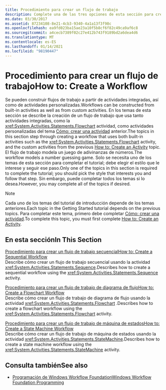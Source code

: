 ```yaml
---
title: Procedimiento para crear un flujo de trabajo
description: Complete una de las tres opciones de esta sección para crear un flujo de trabajo como parte de este tutorial de Workflow Foundation.
ms.date: 03/30/2017
ms.assetid: 87234108-8e21-4cb3-9340-4a1a13f3f98c
ms.openlocfilehash: ea9fd023ba15ae23a10f5b8cf6f82c49ca9af6c8
ms.sourcegitcommit: a4cecb7389f02c27e412b743f9189bd2a6dea4d6
ms.translationtype: MT
ms.contentlocale: es-ES
ms.lasthandoff: 01/14/2021
ms.locfileid: "98190447"
---
```

# <a name="how-to-create-a-workflow"></a><span data-ttu-id="1d7ca-103">Procedimiento para crear un flujo de trabajo</span><span class="sxs-lookup"><span data-stu-id="1d7ca-103">How to: Create a Workflow</span></span>

<span data-ttu-id="1d7ca-104">Se pueden construir flujos de trabajo a partir de actividades integradas, así como de actividades personalizadas.</span><span class="sxs-lookup"><span data-stu-id="1d7ca-104">Workflows can be constructed from built-in activities as well as from custom activities.</span></span> <span data-ttu-id="1d7ca-105">En los temas de esta sección se describe la creación de un flujo de trabajo que usa tanto actividades integradas, como la <xref:System.Activities.Statements.Flowchart> actividad, como actividades personalizadas del tema [Cómo: crear una actividad](how-to-create-an-activity.md) anterior.</span><span class="sxs-lookup"><span data-stu-id="1d7ca-105">The topics in this section step through creating a workflow that uses both built-in activities such as the <xref:System.Activities.Statements.Flowchart> activity, and the custom activities from the previous [How to: Create an Activity](how-to-create-an-activity.md) topic.</span></span> <span data-ttu-id="1d7ca-106">El flujo de trabajo modela un juego de adivinanzas de números.</span><span class="sxs-lookup"><span data-stu-id="1d7ca-106">The workflow models a number guessing game.</span></span> <span data-ttu-id="1d7ca-107">Solo se necesita uno de los temas de esta sección para completar el tutorial; debe elegir el estilo que le interese y seguir ese paso.</span><span class="sxs-lookup"><span data-stu-id="1d7ca-107">Only one of the topics in this section is required to complete the tutorial; you should pick the style that interests you and follow that step.</span></span> <span data-ttu-id="1d7ca-108">Sin embargo, puede completar todos los temas si lo desea.</span><span class="sxs-lookup"><span data-stu-id="1d7ca-108">However, you may complete all of the topics if desired.</span></span>  
  
> [!NOTE]
> <span data-ttu-id="1d7ca-109">Cada uno de los temas del tutorial de introducción depende de los temas anteriores.</span><span class="sxs-lookup"><span data-stu-id="1d7ca-109">Each topic in the Getting Started tutorial depends on the previous topics.</span></span> <span data-ttu-id="1d7ca-110">Para completar este tema, primero debe completar [Cómo: crear una actividad](how-to-create-an-activity.md).</span><span class="sxs-lookup"><span data-stu-id="1d7ca-110">To complete this topic, you must first complete [How to: Create an Activity](how-to-create-an-activity.md).</span></span>  
  
## <a name="in-this-section"></a><span data-ttu-id="1d7ca-111">En esta sección</span><span class="sxs-lookup"><span data-stu-id="1d7ca-111">In This Section</span></span>  

 [<span data-ttu-id="1d7ca-112">Procedimiento para crear un flujo de trabajo secuencial</span><span class="sxs-lookup"><span data-stu-id="1d7ca-112">How to: Create a Sequential Workflow</span></span>](how-to-create-a-sequential-workflow.md)  
 <span data-ttu-id="1d7ca-113">Describe cómo crear un flujo de trabajo secuencial usando la actividad <xref:System.Activities.Statements.Sequence>.</span><span class="sxs-lookup"><span data-stu-id="1d7ca-113">Describes how to create a sequential workflow using the <xref:System.Activities.Statements.Sequence> activity.</span></span>  
  
 [<span data-ttu-id="1d7ca-114">Procedimiento para crear un flujo de trabajo de diagrama de flujo</span><span class="sxs-lookup"><span data-stu-id="1d7ca-114">How to: Create a Flowchart Workflow</span></span>](how-to-create-a-flowchart-workflow.md)  
 <span data-ttu-id="1d7ca-115">Describe cómo crear un flujo de trabajo de diagrama de flujo usando la actividad <xref:System.Activities.Statements.Flowchart> .</span><span class="sxs-lookup"><span data-stu-id="1d7ca-115">Describes how to create a flowchart workflow using the <xref:System.Activities.Statements.Flowchart> activity.</span></span>  
  
 [<span data-ttu-id="1d7ca-116">Procedimiento para crear un flujo de trabajo de máquina de estados</span><span class="sxs-lookup"><span data-stu-id="1d7ca-116">How to: Create a State Machine Workflow</span></span>](how-to-create-a-state-machine-workflow.md)  
 <span data-ttu-id="1d7ca-117">Describe cómo crear un flujo de trabajo de máquina de estados usando la actividad <xref:System.Activities.Statements.StateMachine>.</span><span class="sxs-lookup"><span data-stu-id="1d7ca-117">Describes how to create a state machine workflow using the <xref:System.Activities.Statements.StateMachine> activity.</span></span>  
  
## <a name="see-also"></a><span data-ttu-id="1d7ca-118">Consulta también</span><span class="sxs-lookup"><span data-stu-id="1d7ca-118">See also</span></span>

- [<span data-ttu-id="1d7ca-119">Programación de Windows Workflow Foundation</span><span class="sxs-lookup"><span data-stu-id="1d7ca-119">Windows Workflow Foundation Programming</span></span>](programming.md)
